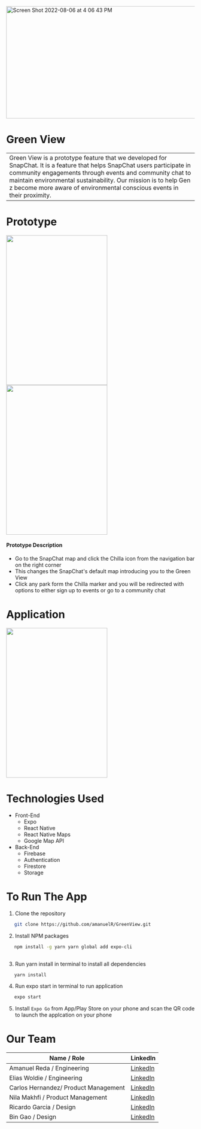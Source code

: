 <img width="600" height="300" alt="Screen Shot 2022-08-06 at 4 06 43 PM" src="https://user-images.githubusercontent.com/92605110/183268598-571bf202-63e0-4fdd-848e-8530f32e77aa.png">

# Green View
<table>
<tr>
<td>
 Green View is a prototype feature that we developed for SnapChat. It is a feature that helps SnapChat users participate in community engagements through events and community chat to maintain environmental sustainability. Our mission  is to help Gen z become more aware of environmental conscious events in their proximity. 
</tr>
</table>


# Prototype
<div display = "flex" flex-direction = "column">
<img src = "https://user-images.githubusercontent.com/92605110/183267644-10439069-477b-480e-938e-300ca8b4db55.gif" width="270" height="400"  />
<img src = "https://user-images.githubusercontent.com/92605110/183267681-b72c09be-2833-401d-b875-5045a6799a79.gif" width="270" height="400" />
</div>

#### Prototype Description

- Go to the SnapChat map and click the Chilla icon from the navigation bar on the right corner
- This changes the SnapChat's default map introducing you to the Green View
- Click any park form the Chilla marker and you will be redirected with options to either sign up to events or go to a community chat


# Application

<img src = "https://user-images.githubusercontent.com/92605110/183267200-201242a4-7ecf-4a92-8df5-449a30d9bf61.gif" width="270" height="400" />

# Technologies Used
- Front-End 
  - Expo
  - React Native
  - React Native Maps
  - Google Map API
- Back-End
  - Firebase
  - Authentication
  - Firestore
  - Storage
    
# To Run The App

1. Clone the repository
```sh
   git clone https://github.com/amanuelR/GreenView.git
   ```
2. Install NPM packages
```sh
   npm install -g yarn yarn global add expo-cli
   
   ```
3. Run yarn install in terminal to install all dependencies
```sh
   yarn install
   ```
4. Run expo start in terminal to run application
```sh
   expo start
   ```
5. Install `Expo Go` from App/Play Store on your phone and scan the QR code to launch the applcation on your phone

# Our Team

| Name / Role | LinkedIn |
| ----------- | ----------- |
| Amanuel Reda / Engineering | [LinkedIn](https://www.linkedin.com/in/amanuel-reda/) |
| Elias Woldie / Engineering | [LinkedIn](https://www.linkedin.com/in/elias-woldie-197b18132/) |
| Carlos Hernandez/ Product Management | [LinkedIn](https://www.linkedin.com/in/carlos-hernandez-193311236/) |
| Nila Makhfi   / Product Management | [LinkedIn](https://www.linkedin.com/in/nilamakhfi/) |
| Ricardo Garcia / Design | [LinkedIn](https://www.linkedin.com/in/ricardo-garcia-7826801b3/) |
| Bin Gao / Design | [LinkedIn](https://www.linkedin.com/in/gonorthbin/) |

